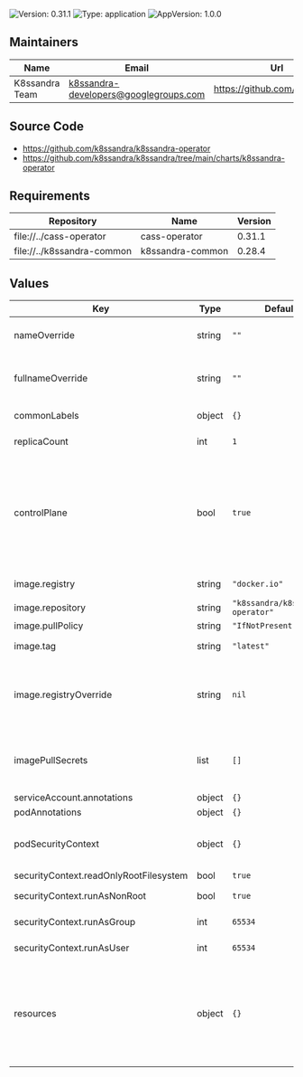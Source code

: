 

![Version: 0.31.1](https://img.shields.io/badge/Version-0.31.1-informational?style=flat-square) ![Type: application](https://img.shields.io/badge/Type-application-informational?style=flat-square) ![AppVersion: 1.0.0](https://img.shields.io/badge/AppVersion-1.0.0-informational?style=flat-square)

## Maintainers

| Name | Email | Url |
| ---- | ------ | --- |
| K8ssandra Team | k8ssandra-developers@googlegroups.com | https://github.com/k8ssandra |

## Source Code

* <https://github.com/k8ssandra/k8ssandra-operator>
* <https://github.com/k8ssandra/k8ssandra/tree/main/charts/k8ssandra-operator>

## Requirements

| Repository | Name | Version |
|------------|------|---------|
| file://../cass-operator | cass-operator | 0.31.1 |
| file://../k8ssandra-common | k8ssandra-common | 0.28.4 |

## Values

| Key | Type | Default | Description |
|-----|------|---------|-------------|
| nameOverride | string | `""` | A name in place of the chart name which is used in the metadata.name of objects created by this chart. |
| fullnameOverride | string | `""` | A name in place of the value used for metadata.name in objects created by this chart. The default value has the form releaseName-chartName. |
| commonLabels | object | `{}` | Labels to be added to all deployed resources. |
| replicaCount | int | `1` | Sets the number of k8ssandra-operator pods. |
| controlPlane | bool | `true` | Determines whether k8ssandra-operator only watch and manages K8ssandraCluster in the same namespace in which the operator is deployed or if watches and manages K8ssandraClusters across all namespaces. Not supported yet in k8ssandra-operator -- Determines if the k8ssandra-operator should be installed as the control plane or if it's simply in a secondary cluster waiting to be promoted |
| image.registry | string | `"docker.io"` | Container registry containing the repository where the image resides |
| image.repository | string | `"k8ssandra/k8ssandra-operator"` | Docker repository for cass-operator |
| image.pullPolicy | string | `"IfNotPresent"` | Pull policy for the operator container |
| image.tag | string | `"latest"` | Tag of the k8ssandra-operator image to pull from image.repository |
| image.registryOverride | string | `nil` | Docker registry containing all cass-operator related images. Setting this allows for usage of an internal registry without specifying serverImage, configBuilderImage, and busyboxImage on all CassandraDatacenter objects. |
| imagePullSecrets | list | `[]` | References to secrets to use when pulling images. See: https://kubernetes.io/docs/tasks/configure-pod-container/pull-image-private-registry/ |
| serviceAccount.annotations | object | `{}` | Annotations to add to the service account. |
| podAnnotations | object | `{}` | Annotations for the cass-operator pod. |
| podSecurityContext | object | `{}` | PodSecurityContext for the cass-operator pod. See: https://kubernetes.io/docs/tasks/configure-pod-container/security-context/ |
| securityContext.readOnlyRootFilesystem | bool | `true` | Mark root filesystem as read only |
| securityContext.runAsNonRoot | bool | `true` | Run cass-operator container as non-root user |
| securityContext.runAsGroup | int | `65534` | Group for the user running the k8ssandra-operator container / process |
| securityContext.runAsUser | int | `65534` | User for running the k8ssandra-operator container / process |
| resources | object | `{}` | Resources requests and limits for the cass-operator pod. We usually recommend not to specify default resources and to leave this as a conscious choice for the user. This also increases chances charts run on environments with little resources, such as Minikube. If you want to specify resources, add `requests` and `limits` for `cpu` and `memory` while removing the existing `{}` |
